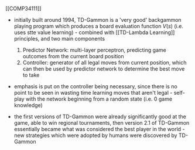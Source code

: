 [[COMP34111]]

- initially built around 1994, TD-Gammon is a 'very good' backgammon playing program which produces a board evaluation function $V(s)$ (i.e. uses stte value learning) - combined with [[TD-Lambda Learning]] principles, and two main components
	1. Predictor Network: multi-layer perceptron, predicting game outcomes from the current board position
	2. Controller: generator of all legal moves from current position, which can then be used by predictor network to determine the best move to take

- emphasis is put on the controller being necessary, since there is no point to be seen in wasting time learning moves that aren't legal - self-play with the network beginning from a random state (i.e. 0 game knowledge)
- the first versions of TD-Gammon were already significantly good at the game, able to win regional tournaments, then version 2.1 of TD-Gammon essentially became what was considered the best player in the world - new strategies which were adopted by humans were discovered by TD-Gammon